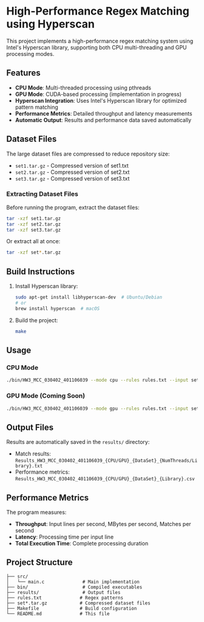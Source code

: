 # High-Performance Regex Matching using Hyperscan

This project implements a high-performance regex matching system using Intel's Hyperscan library, supporting both CPU multi-threading and GPU processing modes.

## Features

- **CPU Mode**: Multi-threaded processing using pthreads
- **GPU Mode**: CUDA-based processing (implementation in progress)
- **Hyperscan Integration**: Uses Intel's Hyperscan library for optimized pattern matching
- **Performance Metrics**: Detailed throughput and latency measurements
- **Automatic Output**: Results and performance data saved automatically

## Dataset Files

The large dataset files are compressed to reduce repository size:
- `set1.tar.gz` - Compressed version of set1.txt
- `set2.tar.gz` - Compressed version of set2.txt  
- `set3.tar.gz` - Compressed version of set3.txt

### Extracting Dataset Files

Before running the program, extract the dataset files:

```bash
tar -xzf set1.tar.gz
tar -xzf set2.tar.gz
tar -xzf set3.tar.gz
```

Or extract all at once:
```bash
tar -xzf set*.tar.gz
```

## Build Instructions

1. Install Hyperscan library:
   ```bash
   sudo apt-get install libhyperscan-dev  # Ubuntu/Debian
   # or
   brew install hyperscan  # macOS
   ```

2. Build the project:
   ```bash
   make
   ```

## Usage

### CPU Mode
```bash
./bin/HW3_MCC_030402_401106039 --mode cpu --rules rules.txt --input set1.txt --threads 4
```

### GPU Mode (Coming Soon)
```bash
./bin/HW3_MCC_030402_401106039 --mode gpu --rules rules.txt --input set1.txt
```

## Output Files

Results are automatically saved in the `results/` directory:
- Match results: `Results_HW3_MCC_030402_401106039_{CPU/GPU}_{DataSet}_{NumThreads/Library}.txt`
- Performance metrics: `Results_HW3_MCC_030402_401106039_{CPU/GPU}_{DataSet}_{Library}.csv`

## Performance Metrics

The program measures:
- **Throughput**: Input lines per second, MBytes per second, Matches per second
- **Latency**: Processing time per input line
- **Total Execution Time**: Complete processing duration

## Project Structure

```
├── src/
│   └── main.c              # Main implementation
├── bin/                    # Compiled executables
├── results/                # Output files
├── rules.txt              # Regex patterns
├── set*.tar.gz            # Compressed dataset files
├── Makefile               # Build configuration
└── README.md              # This file
```
